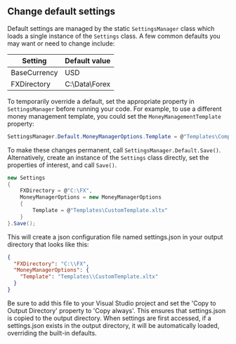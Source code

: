 
## Change default settings
Default settings are managed by the static `SettingsManager` class which loads a single instance of the `Settings` class. A few common defaults you may want or need to change include:

| Setting | Default value |
| --- | --- |
| BaseCurrency | USD |
| FXDirectory  | C:\Data\Forex |

To temporarily override a default, set the appropriate property in `SettingsManager` before running your code. For example, to use a different money management template, you could set the `MoneyManagementTemplate` property:
```csharp
SettingsManager.Default.MoneyManagerOptions.Template = @"Templates\ComparisonTemplate.xltx";
```

To make these changes permanent, call `SettingsManager.Default.Save()`. Alternatively, create an instance of the `Settings` class directly, set the properties of interest, and call `Save()`.
```csharp
new Settings
{
    FXDirectory = @"C:\FX",
    MoneyManagerOptions = new MoneyManagerOptions
    {
        Template = @"Templates\CustomTemplate.xltx"
    }
}.Save();
```
  This will create a json configuration file named settings.json in your output directory that looks like this:
```json
{
  "FXDirectory": "C:\\FX",
  "MoneyManagerOptions": {
    "Template": "Templates\\CustomTemplate.xltx"
  }
}
```
Be sure to add this file to your Visual Studio project and set the 'Copy to Output Directory' property to 'Copy always'. This ensures that settings.json is copied to the output directory. When settings are first accessed, if a settings.json exists in the output directory, it will be automatically loaded, overriding the built-in defaults.